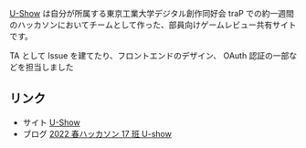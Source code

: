 [U-Show](https://u-show.trap.games/reviews/) は自分が所属する東京工業大学デジタル創作同好会 traP での約一週間のハッカソンにおいてチームとして作った、部員向けゲームレビュー共有サイトです。

TA として Issue を建てたり、フロントエンドのデザイン、 OAuth 認証の一部などを担当しました

## リンク

- サイト
  [U-Show](https://u-show.trap.games/reviews/)
- ブログ
  [2022 春ハッカソン 17 班 U-show](https://trap.jp/post/1619/)
